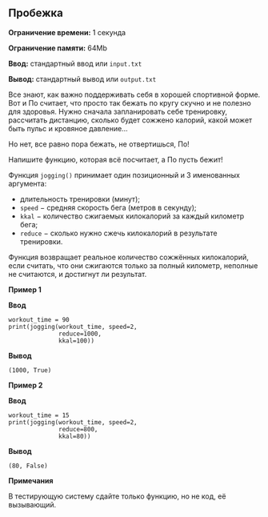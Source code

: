 ## Пробежка

**Ограничение времени:** 1 секунда

**Ограничение памяти:** 64Mb

**Ввод:** стандартный ввод или `input.txt`

**Вывод:** стандартный вывод или `output.txt`

Все знают, как важно поддерживать себя в хорошей спортивной форме. Вот и По считает, что просто так бежать по кругу скучно и не полезно для здоровья. Нужно сначала запланировать себе тренировку, рассчитать дистанцию, сколько будет сожжено калорий, какой может быть пульс и кровяное давление…

Но нет, все равно пора бежать, не отвертишься, По!

Напишите функцию, которая всё посчитает, а По пусть бежит!

Функция `jogging()` принимает один позиционный и 3 именованных аргумента:

*   длительность тренировки (минут);
*   `speed` − средняя скорость бега (метров в секунду);
*   `kkal` − количество сжигаемых килокалорий за каждый километр бега;
*   `reduce` − сколько нужно сжечь килокалорий в результате тренировки.

Функция возвращает реальное количество сожжённых килокалорий, если считать, что они сжигаются только за полный километр, неполные не считаются, и достигнут ли результат.

**Пример 1**

**Ввод**

```
workout_time = 90
print(jogging(workout_time, speed=2,
              reduce=1000,
              kkal=100))
```

**Вывод**

```
(1000, True)
```

**Пример 2**

**Ввод**

```
workout_time = 15
print(jogging(workout_time, speed=2,
              reduce=800,
              kkal=80))
```

**Вывод**

```
(80, False)
```

**Примечания**

В тестирующую систему сдайте только функцию, но не код, её вызывающий.